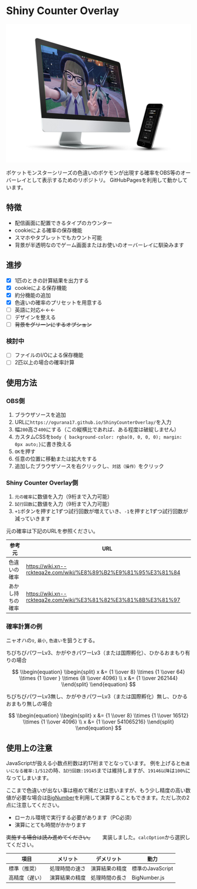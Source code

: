 # Shiny Counter Overlay

![screenshot](src/smartmockups_ldaepu6q.jpg)

ポケットモンスターシリーズの色違いのポケモンが出現する確率をOBS等のオーバーレイとして表示するためのリポジトリ。
GitHubPagesを利用して動かしています。

## 特徴

- 配信画面に配置できるタイプのカウンター
- cookieによる確率の保存機能
- スマホやタブレットでもカウント可能
- 背景が半透明なのでゲーム画面またはお使いのオーバーレイに馴染みます

## 進捗

- [x] 1匹のときの計算結果を出力する
- [x] cookieによる保存機能
- [x] 約分機能の追加
- [x] 色違いの確率のプリセットを用意する
- [ ] 英語に対応←←←
- [ ] デザインを整える
- [ ] ~~背景をグリーンにするオプション~~

### 検討中

- [ ] ファイルのI/Oによる保存機能
- [ ] 2匹以上の場合の確率計算

## 使用方法

### OBS側

1. ブラウザソースを追加
2. URLに`https://ogurana17.github.io/ShinyCounterOverlay/`を入力
3. 幅`280`高さ`400`にする（この縦横比であれば、ある程度は破綻しません）
4. カスタムCSSを`body { background-color: rgba(0, 0, 0, 0); margin: 0px auto;}`に書き換える
5. `OK`を押す
6. 任意の位置に移動または拡大をする
7. 追加したブラウザソースを右クリックし、`対話（操作）`をクリック

### Shiny Counter Overlay側

1. `元の確率`に数値を入力（9桁まで入力可能）
2. `試行回数`に数値を入力（9桁まで入力可能）
3. `+1`ボタンを押すと1ずつ試行回数が増えていき、`-1`を押すと1ずつ試行回数が減っていきます

元の確率は下記のURLを参照ください。

| 参考元      | URL                                                               |
| -------- | ----------------------------------------------------------------- |
| 色違いの確率   | <https://wiki.xn--rckteqa2e.com/wiki/%E8%89%B2%E9%81%95%E3%81%84> |
| あかし持ちの確率 | <https://wiki.xn--rckteqa2e.com/wiki/%E3%81%82%E3%81%8B%E3%81%97> |

### 確率計算の例

ニャオハの`♀`, `最小`, `色違い`を狙うとする。

ちびちびパワーLv3、かがやきパワーLv3（または国際孵化）、ひかるおまもり有りの場合

$$
\\begin{equation}
\\begin{split}
x &= {1 \\over 8} \\times {1 \\over 64} \\times {1 \\over } \\times {8 \\over 4096} \\
x &= {1 \\over 262144}
\\end{split}
\\end{equation}
$$

ちびちびパワーLv3無し、かがやきパワーLv3（または国際孵化）無し、ひかるおまもり無しの場合

$$
\\begin{equation}
\\begin{split}
x &= {1 \\over 8} \\times {1 \\over 16512} \\times {1 \\over 4096} \\
x &= {1 \\over 541065216}
\\end{split}
\\end{equation}
$$

## 使用上の注意

JavaScriptが扱える小数点桁数は約17桁までとなっています。
例を上げると`色違いになる確率:1/512`の時、`試行回数:19145`までは維持しますが、`19146以降`は`100%`になってしまいます。

ここまで色違いが出ない事は極めて稀だとは思いますが、もう少し精度の高い数値が必要な場合は[BigNumber](https://github.com/MikeMcl/bignumber.js/)を利用して演算することもできます。ただし次の2点に注意してください。

- ローカル環境で実行する必要があります（PC必須）
- 演算にとても時間がかかります

~~実施する場合は読み進めてください。~~　　
実装しました。`calcOption`から選択してください。

| 項目      | メリット    | デメリット   | 動力            |
| ------- | ------- | ------- | ------------- |
| 標準（推奨）  | 処理時間の速さ | 演算結果の精度 | 標準のJavaScript |
| 高精度（遅い） | 演算結果の精度 | 処理時間の長さ | BigNumber.js  |
